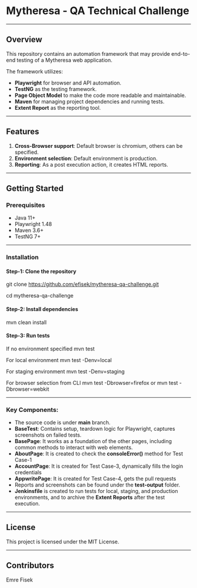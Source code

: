 # Mytheresa - QA Technical Challenge

---

## Overview

This repository contains an automation framework that may provide end-to-end testing of a Mytheresa web application.

The framework utilizes:
- **Playwright** for browser and API automation.
- **TestNG** as the testing framework.
- **Page Object Model** to make the code more readable and maintainable.
- **Maven** for managing project dependencies and running tests.
- **Extent Report**  as the reporting tool.

---

## Features

1. **Cross-Browser support**: Default browser is chromium, others can be specified.
2. **Environment selection**: Default environment is production.
3. **Reporting**: As a post execution action, it creates HTML reports.
---

## Getting Started

### Prerequisites

- Java 11+
- Playwright 1.48
- Maven 3.6+
- TestNG 7+

---

### Installation

#### Step-1: Clone the repository
git clone https://github.com/efisek/mytheresa-qa-challenge.git

cd mytheresa-qa-challenge

#### Step-2: Install dependencies
mvn clean install

#### Step-3: Run tests

If no environment specified
mvn test

For local environment
mvn test -Denv=local 

For staging environment
mvn test -Denv=staging

For browser selection from CLI
mvn test -Dbrowser=firefox or mvn test -Dbrowser=webkit

---

### Key Components:
- The source code is under **main** branch.
- **BaseTest**: Contains setup, teardown logic for Playwright, captures screenshots on failed tests.
- **BasePage**: It works as a foundation of the other pages, including common methods to interact with web elements. 
- **AboutPage**: It is created to check the **consoleError()** method for Test Case-1
- **AccountPage**: It is created for Test Case-3, dynamically fills the login credentials
- **AppwritePage**: It is created for Test Case-4, gets the pull requests
- Reports and screenshots can be found under the **test-output** folder.
- **Jenkinsfile** is created to run tests for local, staging, and production environments, and to archive the **Extent Reports** after the test execution.


---

## License

This project is licensed under the MIT License.

---

## Contributors

Emre Fisek



